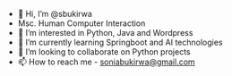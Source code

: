 - 👋 Hi, I’m @sbukirwa
- Msc. Human Computer Interaction
- 👀 I’m interested in Python, Java and Wordpress
- 🌱 I’m currently learning Springboot and AI technologies
- 💞️ I’m looking to collaborate on Python projects
- 📫 How to reach me - soniabukirwa@gmail.com

<!---
sbukirwa/sbukirwa is a ✨ special ✨ repository because its `README.md` (this file) appears on your GitHub profile.
You can click the Preview link to take a look at your changes.
--->
